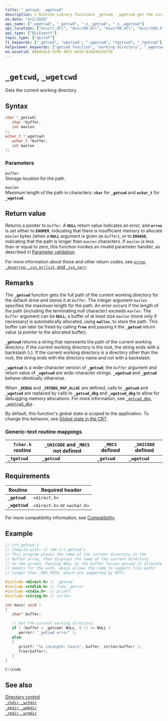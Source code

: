 ```yaml
---
title: "_getcwd, _wgetcwd"
description: C Runtime Library functions _getcwd, _wgetcwd get the current working directory.
ms.date: "4/2/2020"
api_name: ["_wgetcwd", "_getcwd", "_o__getcwd", "_o__wgetcwd"]
api_location: ["msvcrt.dll", "msvcr80.dll", "msvcr90.dll", "msvcr100.dll", "msvcr100_clr0400.dll", "msvcr110.dll", "msvcr110_clr0400.dll", "msvcr120.dll", "msvcr120_clr0400.dll", "ucrtbase.dll", "api-ms-win-crt-environment-l1-1-0.dll", "api-ms-win-crt-stdio-l1-1-0.dll", "api-ms-win-crt-private-l1-1-0.dll"]
api_type: ["DLLExport"]
topic_type: ["apiref"]
f1_keywords: ["_getcwd", "wgetcwd", "_wgetcwd", "tgetcwd", "_tgetcwd"]
helpviewer_keywords: ["getcwd function", "working directory", "_wgetcwd function", "_getcwd function", "current working directory", "wgetcwd function", "directories [C++], current working"]
ms.assetid: 888dc8c6-5595-4071-be55-816b38e3e739
---
```

# `_getcwd`, `_wgetcwd`

Gets the current working directory.

## Syntax

```C
char *_getcwd(
   char *buffer,
   int maxlen
);
wchar_t *_wgetcwd(
   wchar_t *buffer,
   int maxlen
);
```

### Parameters

*`buffer`*\
Storage location for the path.

*`maxlen`*\
Maximum length of the path in characters: **`char`** for **`_getcwd`** and **`wchar_t`** for **`_wgetcwd`**.

## Return value

Returns a pointer to *`buffer`*. A **`NULL`** return value indicates an error, and **`errno`** is set either to **`ENOMEM`**, indicating that there is insufficient memory to allocate *`maxlen`* bytes (when a **`NULL`** argument is given as *`buffer`*), or to **`ERANGE`**, indicating that the path is longer than *`maxlen`* characters. If *`maxlen`* is less than or equal to zero, this function invokes an invalid parameter handler, as described in [Parameter validation](../parameter-validation.md).

For more information about these and other return codes, see [`errno`, `_doserrno`, `_sys_errlist`, and `_sys_nerr`](../errno-doserrno-sys-errlist-and-sys-nerr.md).

## Remarks

The **`_getcwd`** function gets the full path of the current working directory for the default drive and stores it at *`buffer`*. The integer argument *`maxlen`* specifies the maximum length for the path. An error occurs if the length of the path (including the terminating null character) exceeds *`maxlen`*. The *`buffer`* argument can be **`NULL`**; a buffer of at least size *`maxlen`* (more only if necessary) is automatically allocated, using **`malloc`**, to store the path. This buffer can later be freed by calling **`free`** and passing it the **`_getcwd`** return value (a pointer to the allocated buffer).

**`_getcwd`** returns a string that represents the path of the current working directory. If the current working directory is the root, the string ends with a backslash (`\`). If the current working directory is a directory other than the root, the string ends with the directory name and not with a backslash.

**`_wgetcwd`** is a wide-character version of **`_getcwd`**; the *`buffer`* argument and return value of **`_wgetcwd`** are wide-character strings. **`_wgetcwd`** and **`_getcwd`** behave identically otherwise.

When **`_DEBUG`** and **`_CRTDBG_MAP_ALLOC`** are defined, calls to **`_getcwd`** and **`_wgetcwd`** are replaced by calls to **`_getcwd_dbg`** and **`_wgetcwd_dbg`** to allow for debugging memory allocations. For more information, see [`_getcwd_dbg`, `_wgetcwd_dbg`](getcwd-dbg-wgetcwd-dbg.md).

By default, this function's global state is scoped to the application. To change this behavior, see [Global state in the CRT](../global-state.md).

### Generic-text routine mappings

|`Tchar.h` routine|`_UNICODE` and `_MBCS` not defined|`_MBCS` defined|`_UNICODE` defined|
|---------------------|--------------------------------------|--------------------|-----------------------|
|**`_tgetcwd`**|**`_getcwd`**|**`_getcwd`**|**`_wgetcwd`**|

## Requirements

|Routine|Required header|
|-------------|---------------------|
|**`_getcwd`**|`<direct.h>`|
|**`_wgetcwd`**|`<direct.h>` or `<wchar.h>`|

For more compatibility information, see [Compatibility](../compatibility.md).

## Example

```C
// crt_getcwd.c
// Compile with: cl /W4 crt_getcwd.c
// This program places the name of the current directory in the
// buffer array, then displays the name of the current directory
// on the screen. Passing NULL as the buffer forces getcwd to allocate
// memory for the path, which allows the code to support file paths
// longer than _MAX_PATH, which are supported by NTFS.

#include <direct.h> // _getcwd
#include <stdlib.h> // free, perror
#include <stdio.h>  // printf
#include <string.h> // strlen

int main( void )
{
   char* buffer;

   // Get the current working directory:
   if ( (buffer = _getcwd( NULL, 0 )) == NULL )
      perror( "_getcwd error" );
   else
   {
      printf( "%s \nLength: %zu\n", buffer, strlen(buffer) );
      free(buffer);
   }
}
```

```Output
C:\Code
```

## See also

[Directory control](../directory-control.md)\
[`_chdir`, `_wchdir`](chdir-wchdir.md)\
[`_mkdir`, `_wmkdir`](mkdir-wmkdir.md)\
[`_rmdir`, `_wrmdir`](rmdir-wrmdir.md)
